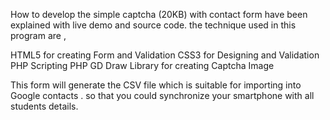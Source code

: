 How to develop the simple captcha (20KB) with contact form have been explained with live demo and source code. the technique used in this program are ,

HTML5 for creating Form and Validation
CSS3 for Designing and Validation
PHP Scripting
PHP GD Draw Library for creating Captcha Image

This form will generate the CSV file which is suitable for importing into Google contacts . so that you could synchronize your smartphone with all students details.

